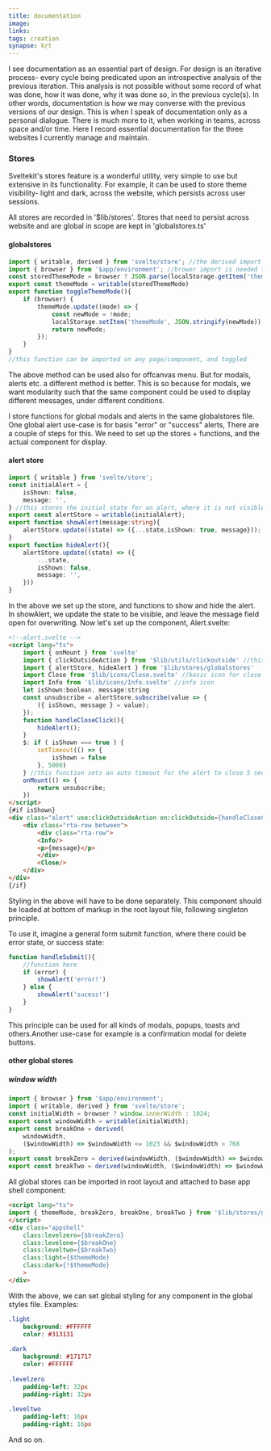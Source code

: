 ```yaml
---
title: documentation
image:
links:
tags: creation
synapse: kṛt
---
```


I see documentation as an essential part of design. For design is an iterative process- every cycle being predicated upon an introspective analysis of the previous iteration. This analysis is not possible without some record of what was done, how it was done, why it was done so, in the previous cycle(s). In other words, documentation is how we may converse with the previous versions of our design. This is when I speak of documentation only as a personal dialogue. There is much more to it, when working in teams, across space and/or time. Here I record essential documentation for the three websites I currently manage and maintain.

### Stores
Sveltekit's stores feature is a wonderful utility, very simple to use but extensive in its functionality. For example, it can be used to store theme visibility- light and dark, across the website, which persists across user sessions.

All stores are recorded in '$lib/stores'. Stores that need to persist across website and are global in scope are kept in 'globalstores.ts'

#### globalstores

```typescript
import { writable, derived } from 'svelte/store'; //the derived import will help derive breakpoints from a single store of window width.
import { browser } from '$app/environment'; //brower import is needed to calculate window width
const storedThemeMode = browser ? JSON.parse(localStorage.getItem('themeMode') || 'false') : false; //local storage only maintains string, not number or boolean. this converts a boolean to string using json parse
export const themeMode = writable(storedThemeMode)
export function toggleThemeMode(){
	if (browser) {
		themeMode.update((mode) => {
			const newMode = !mode;
			localStorage.setItem('themeMode', JSON.stringify(newMode));
			return newMode;
		});
	}
}
//this function can be imported on any page/component, and toggled
```

The above method can be used also for offcanvas menu. But for modals, alerts etc. a different method is better. This is so because for modals, we want modularity such that the same component could be used to display different messages, under different conditions.

I store functions for global modals and alerts in the same globalstores file. One global alert use-case is for basis "error" or "success" alerts, There are a couple of steps for this. We need to set up the stores + functions, and the actual component for display. 

#### alert store

```typescript
import { writable } from 'svelte/store';
const initialAlert = {
	isShown: false,
	message: '', 
} //this stores the initial state for an alert, where it is not visible, and the message field is blank
export const alertStore = writable(initialAlert);
export function showAlert(message:string){
	alertStore.update((state) => ({...state,isShown: true, message}));
}
export function hideAlert(){
	alertStore.update((state) => ({
		...state,
		isShown: false,
		message: '',
	}))
}
```

In the above we set up the store, and functions to show and hide the alert. In showAlert, we update the state to be visible, and leave the message field open for overwriting. Now let's set up the component, Alert.svelte:

```html
<!--alert.svelte -->
<script lang="ts">
	import { onMount } from 'svelte'
	import { clickOutsideAction } from '$lib/utils/clickoutside' //this utility is documented separately in the global utilities section
	import { alertStore, hideAlert } from '$lib/stores/globalstores'
	import Close from '$lib/icons/Close.svelte' //basic icon for close button
	import Info from '$lib/icons/Info.svelte' //info icon
	let isShown:boolean, message:string
	const unsubscribe = alertStore.subscribe(value => {
		({ isShown, message } = value);
	});
	function handleCloseClick(){
		hideAlert();
	}
	$: if ( isShown === true ) {
		setTimeout(() => {
			isShown = false
		}, 5000)
	} //this function sets an auto timeout for the alert to close 5 seconds after it is displayed.
	onMount(() => {
		return unsubscribe;
	})
</script>
{#if isShown}
<div class="alert" use:clickOutsideAction on:clickOutside={handleCloseClick}>
	<div class="rta-row between">
		<div class="rta-row">
		<Info/>
		<p>{message}</p>
		</div>
		<Close/>
	</div>
</div>
{/if}
```

Styling in the above will have to be done separately. This component should be loaded at bottom of markup in the root layout file, following singleton principle.

To use it, imagine a general form submit function, where there could be error state, or success state:

```typescript
function handleSubmit(){
	//function here
	if (error) {
		showAlert('error!')
	} else {
		showAlert('sucess!')
	}
}
```

This principle can be used for all kinds of modals, popups, toasts and others.Another use-case for example is a confirmation modal for delete buttons.

#### other global stores

##### window width
```typescript
import { browser } from '$app/environment';
import { writable, derived } from 'svelte/store';
const initialWidth = browser ? window.innerWidth : 1024;
export const windowWidth = writable(initialWidth);
export const breakOne = derived(
	windowWidth,
	($windowWidth) => $windowWidth <= 1023 && $windowWidth > 768
);
export const breakZero = derived(windowWidth, ($windowWidth) => $windowWidth > 1023);
export const breakTwo = derived(windowWidth, ($windowWidth) => $windowWidth <= 768);
```

All global stores can be imported in root layout and attached to base app shell component:

```html
<script lang="ts">
import { themeMode, breakZero, breakOne, breakTwo } from '$lib/stores/globalstores
</script>
<div class="appshell"
	class:levelzero={$breakZero}
	class:levelone={$breakOne}
	class:leveltwo={$breakTwo}
	class:light={$themeMode}
	class:dark={!$themeMode}
	>
</div>
```

With the above, we can set global styling for any component in the global styles file. Examples:

```sass
.light
	background: #FFFFFF
	color: #313131
	
.dark
	background: #171717
	color: #FFFFFF
	
.levelzero
	padding-left: 32px
	padding-right: 32px
	
.leveltwo
	padding-left: 16px
	padding-right: 16px
```

And so on.
